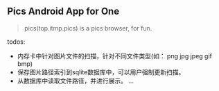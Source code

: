 ##  Pics Android App for One

> pics(top.itmp.pics) is a pics  browser, for fun.

todos:
-  内存卡中针对图片文件的扫描，针对不同文件类型(如： png jpg jpeg gif bmp)
-  保存图片路径索引到sqlite数据库中，可以用户强制更新扫描。
-  从数据库中读取文件路径，并进行展示。
...
